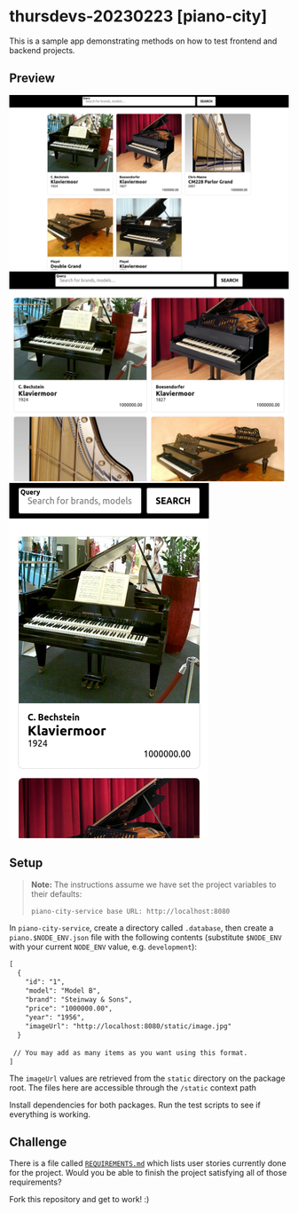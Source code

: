 # thursdevs-20230223 [piano-city]

This is a sample app demonstrating methods on how to test frontend and backend projects.

## Preview

![Desktop preview](./docs/assets/preview-desktop.png)
![Tablet preview](./docs/assets/preview-tablet.png)
![Phone preview](./docs/assets/preview-phone.png)

## Setup

> **Note:** The instructions assume we have set the project variables to their defaults:
> 
> ```
> piano-city-service base URL: http://localhost:8080
> ```

In `piano-city-service`, create a directory called `.database`, then create a `piano.$NODE_ENV.json` file with the
following contents (substitute `$NODE_ENV` with your current `NODE_ENV` value, e.g. `development`):

```json5
[
  {
    "id": "1",
    "model": "Model B",
    "brand": "Steinway & Sons",
    "price": "1000000.00",
    "year": "1956",
    "imageUrl": "http://localhost:8080/static/image.jpg"
  }

 // You may add as many items as you want using this format.
]
```

The `imageUrl` values are retrieved from the `static` directory on the package root. The files here are accessible
through the `/static` context path

Install dependencies for both packages. Run the test scripts to see if everything is working.

## Challenge

There is a file called [`REQUIREMENTS.md`](./REQUIREMENTS.md) which lists user stories currently done for the project. Would you be able to
finish the project satisfying all of those requirements?

Fork this repository and get to work! :)
